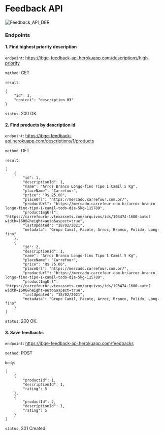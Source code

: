 # Feedback API

![Feedback_API_DER](http://url/to/img.png)

### Endpoints

#### 1. Find highest priority description

`endpoint`: https://ibge-feedback-api.herokuapp.com/descriptions/high-priority

`method`: GET

`result`:

```
{
    "id": 3,
    "content": "description 03"
}
```

`status`: 200 OK.

#### 2. Find products by description id

`endpoint`: https://ibge-feedback-api.herokuapp.com/descriptions/1/products

`method`: GET

`result`:

```
[
    {
        "id": 1,
        "descriptionId": 1,
        "name": "Arroz Branco Longo-fino Tipo 1 Camil 5 Kg",
        "placeName": "Carrefour",
        "price": "R$ 25,00",
        "placeUrl": "https://mercado.carrefour.com.br/",
        "productUrl": "https://mercado.carrefour.com.br/arroz-branco-longo-fino-tipo-1-camil-todo-dia-5kg-115789",
        "productImgUrl": "https://carrefourbr.vtexassets.com/arquivos/ids/193474-1600-auto?width=1600&height=auto&aspect=true",
        "lastUpdated": "18/02/2021",
        "metadata": "Grupo Camil, Pacote, Arroz, Branco, Polido, Long-fino"
    },
    {
        "id": 2,
        "descriptionId": 1,
        "name": "Arroz Branco Longo-fino Tipo 1 Camil 5 Kg",
        "placeName": "Carrefour",
        "price": "R$ 25,00",
        "placeUrl": "https://mercado.carrefour.com.br/",
        "productUrl": "https://mercado.carrefour.com.br/arroz-branco-longo-fino-tipo-1-camil-todo-dia-5kg-115789",
        "productImgUrl": "https://carrefourbr.vtexassets.com/arquivos/ids/193474-1600-auto?width=1600&height=auto&aspect=true",
        "lastUpdated": "18/02/2021",
        "metadata": "Grupo Camil, Pacote, Arroz, Branco, Polido, Long-fino"
    }
]
```

`status`: 200 OK.

#### 3. Save feedbacks

`endpoint`: https://ibge-feedback-api.herokuapp.com/feedbacks

`method`: POST

`body`:

```
[
    {
        "productId": 1,
        "descriptionId": 1,
        "rating": 5
    },
    {
        "productId": 2,
        "descriptionId": 1,
        "rating": 5
    }
]
```

`status`: 201 Created.
